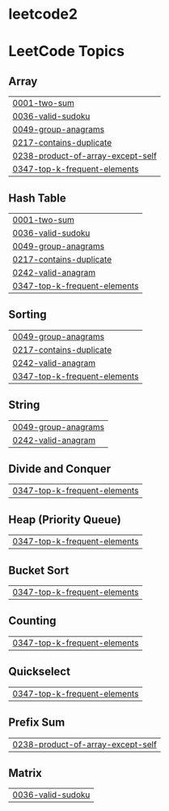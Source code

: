 # leetcode2
<!---LeetCode Topics Start-->
# LeetCode Topics
## Array
|  |
| ------- |
| [0001-two-sum](https://github.com/irtiqamalik02/leetcode2/tree/master/0001-two-sum) |
| [0036-valid-sudoku](https://github.com/irtiqamalik02/leetcode2/tree/master/0036-valid-sudoku) |
| [0049-group-anagrams](https://github.com/irtiqamalik02/leetcode2/tree/master/0049-group-anagrams) |
| [0217-contains-duplicate](https://github.com/irtiqamalik02/leetcode2/tree/master/0217-contains-duplicate) |
| [0238-product-of-array-except-self](https://github.com/irtiqamalik02/leetcode2/tree/master/0238-product-of-array-except-self) |
| [0347-top-k-frequent-elements](https://github.com/irtiqamalik02/leetcode2/tree/master/0347-top-k-frequent-elements) |
## Hash Table
|  |
| ------- |
| [0001-two-sum](https://github.com/irtiqamalik02/leetcode2/tree/master/0001-two-sum) |
| [0036-valid-sudoku](https://github.com/irtiqamalik02/leetcode2/tree/master/0036-valid-sudoku) |
| [0049-group-anagrams](https://github.com/irtiqamalik02/leetcode2/tree/master/0049-group-anagrams) |
| [0217-contains-duplicate](https://github.com/irtiqamalik02/leetcode2/tree/master/0217-contains-duplicate) |
| [0242-valid-anagram](https://github.com/irtiqamalik02/leetcode2/tree/master/0242-valid-anagram) |
| [0347-top-k-frequent-elements](https://github.com/irtiqamalik02/leetcode2/tree/master/0347-top-k-frequent-elements) |
## Sorting
|  |
| ------- |
| [0049-group-anagrams](https://github.com/irtiqamalik02/leetcode2/tree/master/0049-group-anagrams) |
| [0217-contains-duplicate](https://github.com/irtiqamalik02/leetcode2/tree/master/0217-contains-duplicate) |
| [0242-valid-anagram](https://github.com/irtiqamalik02/leetcode2/tree/master/0242-valid-anagram) |
| [0347-top-k-frequent-elements](https://github.com/irtiqamalik02/leetcode2/tree/master/0347-top-k-frequent-elements) |
## String
|  |
| ------- |
| [0049-group-anagrams](https://github.com/irtiqamalik02/leetcode2/tree/master/0049-group-anagrams) |
| [0242-valid-anagram](https://github.com/irtiqamalik02/leetcode2/tree/master/0242-valid-anagram) |
## Divide and Conquer
|  |
| ------- |
| [0347-top-k-frequent-elements](https://github.com/irtiqamalik02/leetcode2/tree/master/0347-top-k-frequent-elements) |
## Heap (Priority Queue)
|  |
| ------- |
| [0347-top-k-frequent-elements](https://github.com/irtiqamalik02/leetcode2/tree/master/0347-top-k-frequent-elements) |
## Bucket Sort
|  |
| ------- |
| [0347-top-k-frequent-elements](https://github.com/irtiqamalik02/leetcode2/tree/master/0347-top-k-frequent-elements) |
## Counting
|  |
| ------- |
| [0347-top-k-frequent-elements](https://github.com/irtiqamalik02/leetcode2/tree/master/0347-top-k-frequent-elements) |
## Quickselect
|  |
| ------- |
| [0347-top-k-frequent-elements](https://github.com/irtiqamalik02/leetcode2/tree/master/0347-top-k-frequent-elements) |
## Prefix Sum
|  |
| ------- |
| [0238-product-of-array-except-self](https://github.com/irtiqamalik02/leetcode2/tree/master/0238-product-of-array-except-self) |
## Matrix
|  |
| ------- |
| [0036-valid-sudoku](https://github.com/irtiqamalik02/leetcode2/tree/master/0036-valid-sudoku) |
<!---LeetCode Topics End-->